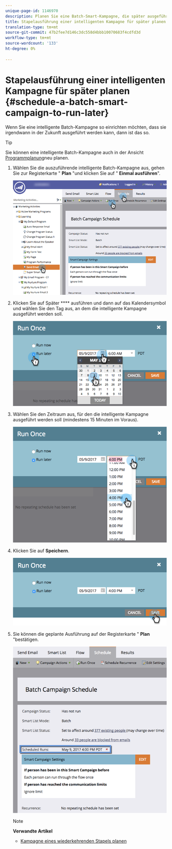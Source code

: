```yaml
---
unique-page-id: 1146970
description: Planen Sie eine Batch-Smart-Kampagne, die später ausgeführt werden soll - Marketing Docs - Produktdokumentation
title: Stapelausführung einer intelligenten Kampagne für später planen
translation-type: tm+mt
source-git-commit: 47b2fee7d146c3dc558d4bbb10070683f4cdfd3d
workflow-type: tm+mt
source-wordcount: '133'
ht-degree: 0%

---
```



# Stapelausführung einer intelligenten Kampagne für später planen {#schedule-a-batch-smart-campaign-to-run-later}

Wenn Sie eine intelligente Batch-Kampagne so einrichten möchten, dass sie irgendwann in der Zukunft ausgeführt werden kann, dann ist das so.

>[!TIP]
>
>Sie können eine intelligente Batch-Kampagne auch in der Ansicht [Programmplanung](../../../../product-docs/core-marketo-concepts/programs/program-schedule-view/reschedule-a-batch-smart-campaign-in-the-program-schedule-view.md)neu planen.

1. Wählen Sie die auszuführende intelligente Batch-Kampagne aus, gehen Sie zur Registerkarte &quot; **Plan** &quot;und klicken Sie auf &quot; **Einmal ausführen**&quot;.

   ![](assets/scheduledruns2.png)

1. Klicken Sie auf Später **** ausführen und dann auf das Kalendersymbol und wählen Sie den Tag aus, an dem die intelligente Kampagne ausgeführt werden soll.

   ![](assets/runonce.png)

1. Wählen Sie den Zeitraum aus, für den die intelligente Kampagne ausgeführt werden soll (mindestens 15 Minuten im Voraus).

   ![](assets/runoncetime.png)

1. Klicken Sie auf **Speichern**.

   ![](assets/runoncetimesave.png)

1. Sie können die geplante Ausführung auf der Registerkarte &quot; **Plan** &quot;bestätigen.

   ![](assets/scheduledrunsbox.png)

   >[!NOTE]
   >
   >**Verwandte Artikel**
   >
   >    
   >    
   >    * [Kampagne eines wiederkehrenden Stapels planen](schedule-a-recurring-batch-campaign.md)


